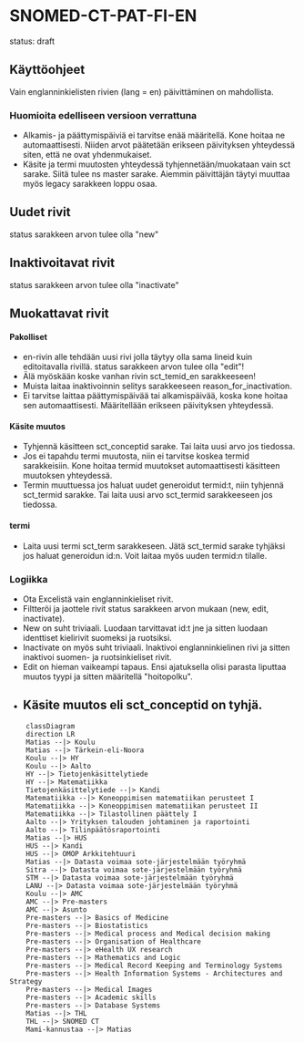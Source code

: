 # SNOMED-CT-PAT-FI-EN
status: draft


## Käyttöohjeet
Vain englanninkielisten rivien (lang = en) päivittäminen on mahdollista.

### Huomioita edelliseen versioon verrattuna
- Alkamis- ja päättymispäiviä ei tarvitse enää määritellä. Kone hoitaa ne automaattisesti. Niiden arvot päätetään erikseen päivityksen yhteydessä siten, että ne ovat yhdenmukaiset.
- Käsite ja termi muutosten yhteydessä tyhjennetään/muokataan vain sct sarake. Siitä tulee ns master sarake. Aiemmin päivittäjän täytyi muuttaa myös legacy sarakkeen loppu osaa.


## Uudet rivit
status sarakkeen arvon tulee olla "new"

## Inaktivoitavat rivit
status sarakkeen arvon tulee olla "inactivate"

## Muokattavat rivit

#### Pakolliset
- en-rivin alle tehdään uusi rivi jolla täytyy olla sama lineid kuin editoitavalla rivillä. status sarakkeen arvon tulee olla "edit"!
- Älä myöskään koske vanhan rivin sct_temid_en sarakkeeseen!
- Muista laitaa inaktivoinnin selitys sarakkeeseen reason_for_inactivation.
- Ei tarvitse laittaa päättymispäivää tai alkamispäivää, koska kone hoitaa sen automaattisesti. Määritellään erikseen päivityksen yhteydessä.

#### Käsite muutos
- Tyhjennä käsitteen sct_conceptid sarake. Tai laita uusi arvo jos tiedossa.
- Jos ei tapahdu termi muutosta, niin ei tarvitse koskea termid sarakkeisiin. Kone hoitaa termid muutokset automaattisesti käsitteen muutoksen yhteydessä.
- Termin muuttuessa jos haluat uudet generoidut termid:t, niin tyhjennä sct_termid sarakke. Tai laita uusi arvo sct_termid sarakkeeseen jos tiedossa.

#### termi
- Laita uusi termi sct_term sarakkeseen. Jätä sct_termid sarake tyhjäksi jos haluat generoidun id:n. Voit laitaa myös uuden termid:n tilalle.


### Logiikka
- Ota Excelistä vain englanninkieliset rivit.
- Filtteröi ja jaottele rivit status sarakkeen arvon mukaan (new, edit, inactivate).
- New on suht triviaali. Luodaan tarvittavat id:t jne ja sitten luodaan identtiset kielirivit suomeksi ja ruotsiksi.
- Inactivate on myös suht triviaali. Inaktivoi englanninkielinen rivi ja sitten inaktivoi suomen- ja ruotsinkieliset rivit.
- Edit on hieman vaikeampi tapaus. Ensi ajatuksella olisi parasta liputtaa muutos tyypi ja sitten määritellä "hoitopolku".
- Käsite muutos eli sct_conceptid on tyhjä. 
    - 


```mermaid
    classDiagram
    direction LR
    Matias --|> Koulu
    Matias --|> Tärkein-eli-Noora
    Koulu --|> HY
    Koulu --|> Aalto
    HY --|> Tietojenkäsittelytiede
    HY --|> Matematiikka
    Tietojenkäsittelytiede --|> Kandi
    Matematiikka --|> Koneoppimisen matematiikan perusteet I
    Matematiikka --|> Koneoppimisen matematiikan perusteet II
    Matematiikka --|> Tilastollinen päättely I
    Aalto --|> Yrityksen talouden johtaminen ja raportointi
    Aalto --|> Tilinpäätösraportointi
    Matias --|> HUS
    HUS --|> Kandi
    HUS --|> OMOP Arkkitehtuuri
    Matias --|> Datasta voimaa sote-järjestelmään työryhmä
    Sitra --|> Datasta voimaa sote-järjestelmään työryhmä
    STM --|> Datasta voimaa sote-järjestelmään työryhmä
    LANU --|> Datasta voimaa sote-järjestelmään työryhmä
    Koulu --|> AMC
    AMC --|> Pre-masters
    AMC --|> Asunto
    Pre-masters --|> Basics of Medicine
    Pre-masters --|> Biostatistics
    Pre-masters --|> Medical process and Medical decision making
    Pre-masters --|> Organisation of Healthcare
    Pre-masters --|> eHealth UX research 
    Pre-masters --|> Mathematics and Logic
    Pre-masters --|> Medical Record Keeping and Terminology Systems
    Pre-masters --|> Health Information Systems - Architectures and Strategy
    Pre-masters --|> Medical Images
    Pre-masters --|> Academic skills
    Pre-masters --|> Database Systems
    Matias --|> THL
    THL --|> SNOMED CT
    Mami-kannustaa --|> Matias
```

